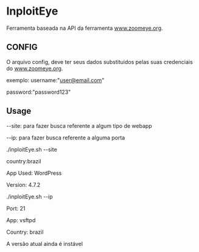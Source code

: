 # InploitEye

Ferramenta baseada na API da ferramenta www.zoomeye.org.

## CONFIG
O arquivo config, deve ter seus dados substituidos pelas suas credenciais do www.zoomeye.org.

exemplo:
username:"user@email.com"

password:"password123"

## Usage
--site: para fazer busca referente a algum tipo de webapp

--ip: para fazer busca referente a alguma porta

./inploitEye.sh --site

country:brazil

App Used: WordPress

Version: 4.7.2




./inploitEye.sh --ip

Port: 21

App: vsftpd

Country: brazil



A versão atual ainda é instável
